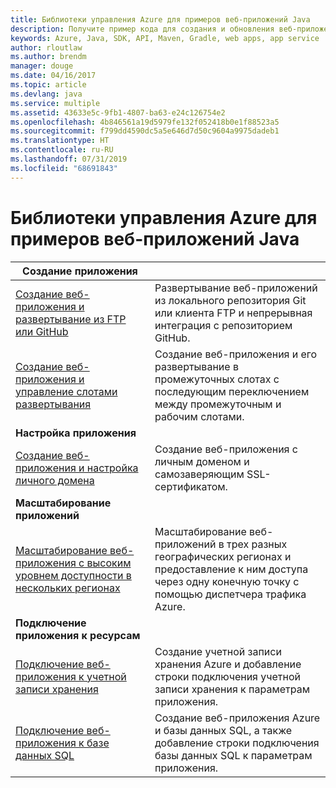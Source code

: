 ```yaml
---
title: Библиотеки управления Azure для примеров веб-приложений Java
description: Получите пример кода для создания и обновления веб-приложений Azure, размещенных в службе приложений, используя библиотеки управления Azure для Java.
keywords: Azure, Java, SDK, API, Maven, Gradle, web apps, app service
author: rloutlaw
ms.author: brendm
manager: douge
ms.date: 04/16/2017
ms.topic: article
ms.devlang: java
ms.service: multiple
ms.assetid: 43633e5c-9fb1-4807-ba63-e24c126754e2
ms.openlocfilehash: 4b846561a19d5979fe132f052418b0e1f88523a5
ms.sourcegitcommit: f799dd4590dc5a5e646d7d50c9604a9975dadeb1
ms.translationtype: HT
ms.contentlocale: ru-RU
ms.lasthandoff: 07/31/2019
ms.locfileid: "68691843"
---
```

# <a name="azure-management-libraries-for-java-samples-for-web-apps"></a>Библиотеки управления Azure для примеров веб-приложений Java

| **Создание приложения** ||
|---|---|
| [Создание веб-приложения и развертывание из FTP или GitHub][1] | Развертывание веб-приложений из локального репозитория Git или клиента FTP и непрерывная интеграция с репозиторием GitHub. |
| [Создание веб-приложения и управление слотами развертывания][2] | Создание веб-приложения и его развертывание в промежуточных слотах с последующим переключением между промежуточным и рабочим слотами. |
| **Настройка приложения** ||
| [Создание веб-приложения и настройка личного домена][3] | Создание веб-приложения с личным доменом и самозаверяющим SSL-сертификатом. |
| **Масштабирование приложений** ||
| [Масштабирование веб-приложения с высоким уровнем доступности в нескольких регионах][4] | Масштабирование веб-приложений в трех разных географических регионах и предоставление к ним доступа через одну конечную точку с помощью диспетчера трафика Azure. | 
| **Подключение приложения к ресурсам** ||
| [Подключение веб-приложения к учетной записи хранения][5] | Создание учетной записи хранения Azure и добавление строки подключения учетной записи хранения к параметрам приложения. |
| [Подключение веб-приложения к базе данных SQL][6] | Создание веб-приложения Azure и базы данных SQL, а также добавление строки подключения базы данных SQL к параметрам приложения. |

[1]: java-sdk-configure-webapp-sources.md
[2]: https://azure.microsoft.com/resources/samples/app-service-java-manage-staging-and-production-slots-for-web-apps/
[3]: https://azure.microsoft.com/resources/samples/app-service-java-manage-web-apps-with-custom-domains/
[4]: https://azure.microsoft.com/resources/samples/app-service-java-scale-web-apps-on-linux/
[5]: https://azure.microsoft.com/resources/samples/app-service-java-manage-storage-connections-for-web-apps/
[6]: https://azure.microsoft.com/resources/samples/app-service-java-manage-data-connections-for-web-apps/